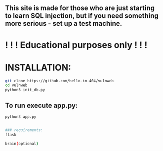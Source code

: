 ## This site is made for those who are just starting to learn SQL injection, but if you need something more serious - set up a test machine.

# ! ! ! Educational purposes only ! ! !

# INSTALLATION:
```bash
git clone https://github.com/hello-im-404/vulnweb
cd vulnweb
python3 init_db.py
```
## To run execute app.py:
```bash
python3 app.py


### requirements:
flask  

brain(optional)
